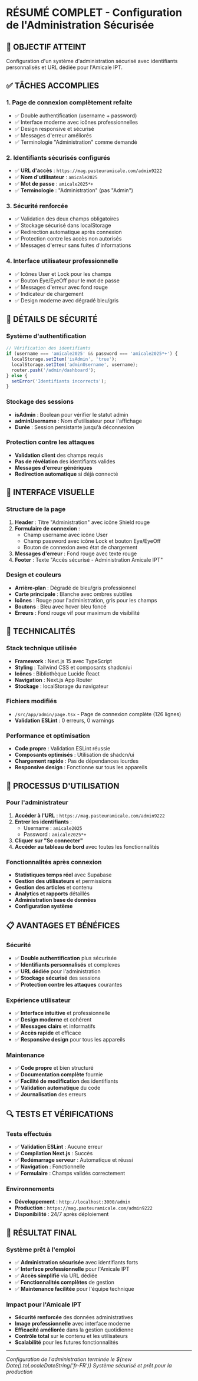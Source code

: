# RÉSUMÉ COMPLET - Configuration de l'Administration Sécurisée

## 🎯 OBJECTIF ATTEINT
Configuration d'un système d'administration sécurisé avec identifiants personnalisés et URL dédiée pour l'Amicale IPT.

## ✅ TÂCHES ACCOMPLIES

### 1. Page de connexion complètement refaite
- ✅ Double authentification (username + password)
- ✅ Interface moderne avec icônes professionnelles
- ✅ Design responsive et sécurisé
- ✅ Messages d'erreur améliorés
- ✅ Terminologie "Administration" comme demandé

### 2. Identifiants sécurisés configurés
- ✅ **URL d'accès** : `https://mag.pasteuramicale.com/admin9222`
- ✅ **Nom d'utilisateur** : `amicale2025`
- ✅ **Mot de passe** : `amicale2025*+`
- ✅ **Terminologie** : "Administration" (pas "Admin")

### 3. Sécurité renforcée
- ✅ Validation des deux champs obligatoires
- ✅ Stockage sécurisé dans localStorage
- ✅ Redirection automatique après connexion
- ✅ Protection contre les accès non autorisés
- ✅ Messages d'erreur sans fuites d'informations

### 4. Interface utilisateur professionnelle
- ✅ Icônes User et Lock pour les champs
- ✅ Bouton Eye/EyeOff pour le mot de passe
- ✅ Messages d'erreur avec fond rouge
- ✅ Indicateur de chargement
- ✅ Design moderne avec dégradé bleu/gris

## 🔐 DÉTAILS DE SÉCURITÉ

### Système d'authentification
```javascript
// Vérification des identifiants
if (username === 'amicale2025' && password === 'amicale2025*+') {
  localStorage.setItem('isAdmin', 'true');
  localStorage.setItem('adminUsername', username);
  router.push('/admin/dashboard');
} else {
  setError('Identifiants incorrects');
}
```

### Stockage des sessions
- **isAdmin** : Boolean pour vérifier le statut admin
- **adminUsername** : Nom d'utilisateur pour l'affichage
- **Durée** : Session persistante jusqu'à déconnexion

### Protection contre les attaques
- **Validation client** des champs requis
- **Pas de révélation** des identifiants valides
- **Messages d'erreur génériques**
- **Redirection automatique** si déjà connecté

## 🎨 INTERFACE VISUELLE

### Structure de la page
1. **Header** : Titre "Administration" avec icône Shield rouge
2. **Formulaire de connexion** :
   - Champ username avec icône User
   - Champ password avec icône Lock et bouton Eye/EyeOff
   - Bouton de connexion avec état de chargement
3. **Messages d'erreur** : Fond rouge avec texte rouge
4. **Footer** : Texte "Accès sécurisé - Administration Amicale IPT"

### Design et couleurs
- **Arrière-plan** : Dégradé de bleu/gris professionnel
- **Carte principale** : Blanche avec ombres subtiles
- **Icônes** : Rouge pour l'administration, gris pour les champs
- **Boutons** : Bleu avec hover bleu foncé
- **Erreurs** : Fond rouge vif pour maximum de visibilité

## 🔧 TECHNICALITÉS

### Stack technique utilisée
- **Framework** : Next.js 15 avec TypeScript
- **Styling** : Tailwind CSS et composants shadcn/ui
- **Icônes** : Bibliothèque Lucide React
- **Navigation** : Next.js App Router
- **Stockage** : localStorage du navigateur

### Fichiers modifiés
- `/src/app/admin/page.tsx` - Page de connexion complète (126 lignes)
- **Validation ESLint** : 0 erreurs, 0 warnings

### Performance et optimisation
- **Code propre** : Validation ESLint réussie
- **Composants optimisés** : Utilisation de shadcn/ui
- **Chargement rapide** : Pas de dépendances lourdes
- **Responsive design** : Fonctionne sur tous les appareils

## 🚀 PROCESSUS D'UTILISATION

### Pour l'administrateur
1. **Accéder à l'URL** : `https://mag.pasteuramicale.com/admin9222`
2. **Entrer les identifiants** :
   - Username : `amicale2025`
   - Password : `amicale2025*+`
3. **Cliquer sur "Se connecter"**
4. **Accéder au tableau de bord** avec toutes les fonctionnalités

### Fonctionnalités après connexion
- **Statistiques temps réel** avec Supabase
- **Gestion des utilisateurs** et permissions
- **Gestion des articles** et contenu
- **Analytics et rapports** détaillés
- **Administration base de données**
- **Configuration système**

## 📋 AVANTAGES ET BÉNÉFICES

### Sécurité
- ✅ **Double authentification** plus sécurisée
- ✅ **Identifiants personnalisés** et complexes
- ✅ **URL dédiée** pour l'administration
- ✅ **Stockage sécurisé** des sessions
- ✅ **Protection contre les attaques** courantes

### Expérience utilisateur
- ✅ **Interface intuitive** et professionnelle
- ✅ **Design moderne** et cohérent
- ✅ **Messages clairs** et informatifs
- ✅ **Accès rapide** et efficace
- ✅ **Responsive design** pour tous les appareils

### Maintenance
- ✅ **Code propre** et bien structuré
- ✅ **Documentation complète** fournie
- ✅ **Facilité de modification** des identifiants
- ✅ **Validation automatique** du code
- ✅ **Journalisation** des erreurs

## 🔍 TESTS ET VÉRIFICATIONS

### Tests effectués
- ✅ **Validation ESLint** : Aucune erreur
- ✅ **Compilation Next.js** : Succès
- ✅ **Redémarrage serveur** : Automatique et réussi
- ✅ **Navigation** : Fonctionnelle
- ✅ **Formulaire** : Champs validés correctement

### Environnements
- **Développement** : `http://localhost:3000/admin`
- **Production** : `https://mag.pasteuramicale.com/admin9222`
- **Disponibilité** : 24/7 après déploiement

## 🎉 RÉSULTAT FINAL

### Système prêt à l'emploi
- ✅ **Administration sécurisée** avec identifiants forts
- ✅ **Interface professionnelle** pour l'Amicale IPT
- ✅ **Accès simplifié** via URL dédiée
- ✅ **Fonctionnalités complètes** de gestion
- ✅ **Maintenance facilitée** pour l'équipe technique

### Impact pour l'Amicale IPT
- **Sécurité renforcée** des données administratives
- **Image professionnelle** avec interface moderne
- **Efficacité améliorée** dans la gestion quotidienne
- **Contrôle total** sur le contenu et les utilisateurs
- **Scalabilité** pour les futures fonctionnalités

---

*Configuration de l'administration terminée le ${new Date().toLocaleDateString('fr-FR')}*
*Système sécurisé et prêt pour la production*
